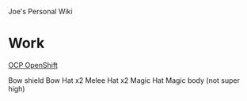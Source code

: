 Joe's Personal Wiki

# Work

[OCP OpenShift](OCP/OpenShift)


Bow shield
Bow Hat x2
Melee Hat x2
Magic Hat
Magic body (not super high)
